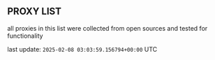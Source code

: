 ## PROXY LIST

all proxies in this list were collected from open sources and tested for functionality

last update: `2025-02-08 03:03:59.156794+00:00` UTC